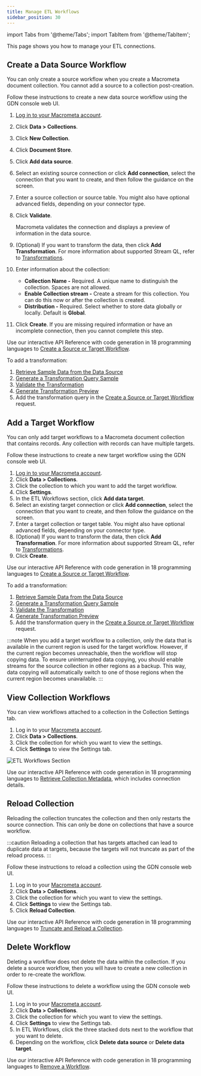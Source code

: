 ```yaml
---
title: Manage ETL Workflows
sidebar_position: 30
---
```

import Tabs from '@theme/Tabs';
import TabItem from '@theme/TabItem';

This page shows you how to manage your ETL connections.

## Create a Data Source Workflow

You can only create a source workflow when you create a Macrometa document collection. You cannot add a source to a collection post-creation.

<Tabs groupId="operating-systems">
<TabItem value="console" label="Web Console">

Follow these instructions to create a new data source workflow using the GDN console web UI.

1. [Log in to your Macrometa account](https://auth-play.macrometa.io/).
2. Click **Data > Collections**.
3. Click **New Collection**.
4. Click **Document Store**.
5. Click **Add data source**.
6. Select an existing source connection or click **Add connection**, select the connection that you want to create, and then follow the guidance on the screen.
7. Enter a source collection or source table. You might also have optional advanced fields, depending on your connector type.
8. Click **Validate**.

   Macrometa validates the connection and displays a preview of information in the data source.

9. (Optional) If you want to transform the data, then click **Add Transformation**. For more information about supported Stream QL, refer to [Transformations](./transformations).
10. Enter information about the collection:

    - **Collection Name -** Required. A unique name to distinguish the collection. Spaces are not allowed.
    - **Enable Collection stream -** Create a stream for this collection. You can do this now or after the collection is created.
    - **Distribution -** Required. Select whether to store data globally or locally. Default is **Global**.

11. Click **Create**. If you are missing required information or have an incomplete connection, then you cannot complete this step.

</TabItem>
<TabItem value="api" label="REST API">

Use our interactive API Reference with code generation in 18 programming languages to [Create a Source or Target Workflow](https://www.macrometa.com/docs/api#/operations/createWorkflow).

To add a transformation:

1. [Retrieve Sample Data from the Data Source](https://www.macrometa.com/docs/api#/operations/retrieveSample)
2. [Generate a Transformation Query Sample](https://www.macrometa.com/docs/api#/operations/getSampleTransformation)
3. [Validate the Transformation](https://www.macrometa.com/docs/api#/operations/validateTransformation)
4. [Generate Transformation Preview](https://www.macrometa.com/docs/api#/operations/previewTransformation)
5. Add the transformation query in the [Create a Source or Target Workflow](https://www.macrometa.com/docs/api#/operations/createWorkflow) request.

</TabItem>
</Tabs>

## Add a Target Workflow

You can only add target workflows to a Macrometa document collection that contains records. Any collection with records can have multiple targets.

<Tabs groupId="operating-systems">
<TabItem value="console" label="Web Console">

Follow these instructions to create a new target workflow using the GDN console web UI.

1. [Log in to your Macrometa account](https://auth-play.macrometa.io/).
2. Click **Data > Collections**.
3. Click the collection to which you want to add the target workflow.
4. Click **Settings**.
5. In the ETL Workflows section, click **Add data target**.
6. Select an existing target connection or click **Add connection**, select the connection that you want to create, and then follow the guidance on the screen.
7. Enter a target collection or target table. You might also have optional advanced fields, depending on your connector type.
8. (Optional) If you want to transform the data, then click **Add Transformation**. For more information about supported Stream QL, refer to [Transformations](./transformations).
9. Click **Create**.

</TabItem>
<TabItem value="api" label="REST API">

Use our interactive API Reference with code generation in 18 programming languages to [Create a Source or Target Workflow](https://www.macrometa.com/docs/api#/operations/createWorkflow).

To add a transformation:

1. [Retrieve Sample Data from the Data Source](https://www.macrometa.com/docs/api#/operations/retrieveSample)
2. [Generate a Transformation Query Sample](https://www.macrometa.com/docs/api#/operations/getSampleTransformation)
3. [Validate the Transformation](https://www.macrometa.com/docs/api#/operations/validateTransformation)
4. [Generate Transformation Preview](https://www.macrometa.com/docs/api#/operations/previewTransformation)
5. Add the transformation query in the [Create a Source or Target Workflow](https://www.macrometa.com/docs/api#/operations/createWorkflow) request.

</TabItem>
</Tabs>

:::note
When you add a target workflow to a collection, only the data that is available in the current region is used for the target workflow. However, if the current region becomes unreachable, then the workflow will stop copying data. To ensure uninterrupted data copying, you should enable streams for the source collection in other regions as a backup. This way, data copying will automatically switch to one of those regions when the current region becomes unavailable.
:::

## View Collection Workflows

<Tabs groupId="operating-systems">
<TabItem value="console" label="Web Console">

You can view workflows attached to a collection in the Collection Settings tab.

1. Log in to your [Macrometa account](https://auth-play.macrometa.io/).
2. Click **Data > Collections**.
3. Click the collection for which you want to view the settings.
4. Click **Settings** to view the Settings tab.

![ETL Workflows Section](/img/connections/etl-workflows.png)

</TabItem>
<TabItem value="api" label="REST API">

Use our interactive API Reference with code generation in 18 programming languages to [Retrieve Collection Metadata](https://www.macrometa.com/docs/api#/operations/getMetadata), which includes connection details.

</TabItem>
</Tabs>

## Reload Collection

Reloading the collection truncates the collection and then only restarts the source connection. This can only be done on collections that have a source workflow.

:::caution
Reloading a collection that has targets attached can lead to duplicate data at targets, because the targets will not truncate as part of the reload process.
:::

<Tabs groupId="operating-systems">
<TabItem value="console" label="Web Console">

Follow these instructions to reload a collection using the GDN console web UI.

1. Log in to your [Macrometa account](https://auth-play.macrometa.io/).
1. Click **Data > Collections**.
1. Click the collection for which you want to view the settings.
1. Click **Settings** to view the Settings tab.
1. Click **Reload Collection**.

</TabItem>
<TabItem value="api" label="REST API">

Use our interactive API Reference with code generation in 18 programming languages to [Truncate and Reload a Collection](https://www.macrometa.com/docs/api#/operations/reloadCollection).

</TabItem>
</Tabs>

## Delete Workflow

Deleting a workflow does not delete the data within the collection. If you delete a source workflow, then you will have to create a new collection in order to re-create the workflow.

<Tabs groupId="operating-systems">
<TabItem value="console" label="Web Console">

Follow these instructions to delete a workflow using the GDN console web UI.

1. Log in to your [Macrometa account](https://auth-play.macrometa.io/).
1. Click **Data > Collections**.
1. Click the collection for which you want to view the settings.
1. Click **Settings** to view the Settings tab.
1. In ETL Workflows, click the three stacked dots next to the workflow that you want to delete.
1. Depending on the workflow, click **Delete data source** or **Delete data target**.

</TabItem>
<TabItem value="api" label="REST API">

Use our interactive API Reference with code generation in 18 programming languages to [Remove a Workflow](https://www.macrometa.com/docs/api#/operations/deleteWorkflow).

</TabItem>
</Tabs>
